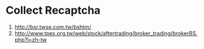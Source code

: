 # Collect Recaptcha

1. http://bsr.twse.com.tw/bshtm/
2. http://www.tpex.org.tw/web/stock/aftertrading/broker_trading/brokerBS.php?l=zh-tw
